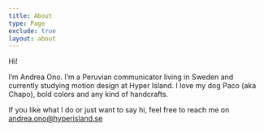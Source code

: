 ```yaml
---
title: About
type: Page
exclude: true
layout: about
---
```

Hi!

I’m Andrea Ono. I’m a Peruvian communicator living in Sweden and currently studying motion design at Hyper Island. I love my dog Paco (aka Chapo), bold colors and any kind of handcrafts.

If you like what I do or just want to say hi, feel free to reach me on andrea.ono@hyperisland.se

